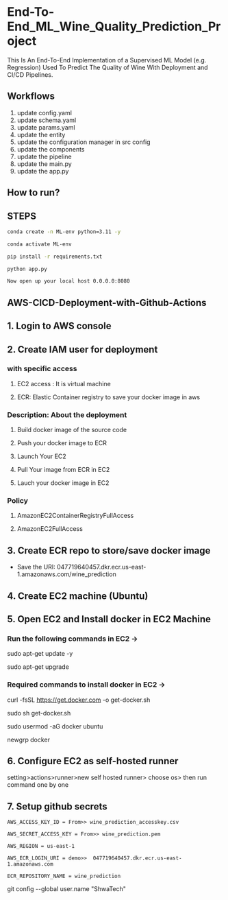 # End-To-End_ML_Wine_Quality_Prediction_Project

This Is An End-To-End Implementation of a Supervised ML Model (e.g. Regression) Used To Predict The Quality of Wine With Deployment and CI/CD Pipelines.

## Workflows

1. update config.yaml
2. update schema.yaml
3. update params.yaml
4. update the entity
5. update the configuration manager in src config
6. update the components
7. update the pipeline
8. update the main.py
9. update the app.py

## How to run?

## STEPS

```bash
conda create -n ML-env python=3.11 -y 
```

```bash
conda activate ML-env
```

```bash
pip install -r requirements.txt
```

```bash
python app.py
```

```bash
Now open up your local host 0.0.0.0:8080
```

## AWS-CICD-Deployment-with-Github-Actions

## 1. Login to AWS console

## 2. Create IAM user for deployment

### with specific access

 1. EC2 access : It is virtual machine

 2. ECR: Elastic Container registry to save your docker image in aws

### Description: About the deployment

 1. Build docker image of the source code

 2. Push your docker image to ECR

 3. Launch Your EC2

 4. Pull Your image from ECR in EC2

 5. Lauch your docker image in EC2

### Policy

 1. AmazonEC2ContainerRegistryFullAccess

 2. AmazonEC2FullAccess

## 3. Create ECR repo to store/save docker image

- Save the URI: 047719640457.dkr.ecr.us-east-1.amazonaws.com/wine_prediction

## 4. Create EC2 machine (Ubuntu)

## 5. Open EC2 and Install docker in EC2 Machine

### Run the following commands in EC2 ->

 sudo apt-get update -y

 sudo apt-get upgrade

### Required commands to install docker in EC2 ->

 curl -fsSL https://get.docker.com -o get-docker.sh

 sudo sh get-docker.sh

 sudo usermod -aG docker ubuntu

 newgrp docker

## 6. Configure EC2 as self-hosted runner

setting>actions>runner>new self hosted runner> choose os> then run command one by one

## 7. Setup github secrets

    AWS_ACCESS_KEY_ID = From>> wine_prediction_accesskey.csv

    AWS_SECRET_ACCESS_KEY = From>> wine_prediction.pem

    AWS_REGION = us-east-1

    AWS_ECR_LOGIN_URI = demo>>  047719640457.dkr.ecr.us-east-1.amazonaws.com

    ECR_REPOSITORY_NAME = wine_prediction

 git config --global user.name "ShwaTech"
